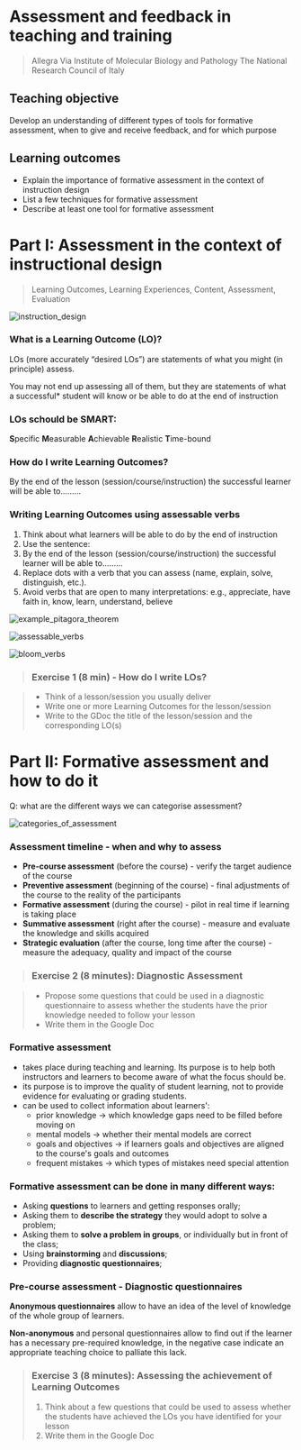 # Assessment and feedback in teaching and training

> Allegra Via
> Institute of Molecular Biology and Pathology
> The National Research Council of Italy

## Teaching objective
Develop an understanding of different types of tools for formative assessment, when to give and receive feedback, and for which purpose

## Learning outcomes
- Explain the importance of formative assessment in the context of instruction design
- List a few techniques for formative assessment
- Describe at least one tool for formative assessment

# Part I: Assessment in the context of instructional design 
> Learning Outcomes, Learning Experiences, Content, Assessment, Evaluation

![instruction_design](./images/instruction_design.png)

### What is a Learning Outcome (LO)?

LOs (more accurately “desired LOs”) are statements of what you might (in principle) assess. 

You may not end up assessing all of them, but they are statements of what a successful* student will know or be able to do at the end of instruction

### LOs schould be SMART:

**S**pecific
**M**easurable
**A**chievable
**R**ealistic
**T**ime-bound

### How do I write Learning Outcomes?

By the end of the lesson (session/course/instruction) the successful learner will be able to......... 

### Writing Learning Outcomes using assessable verbs

1. Think about what learners will be able to do by the end of instruction
2. Use the sentence: 
3. By the end of the lesson (session/course/instruction) the successful learner will be able to......... 
4. Replace dots with a verb that you can assess (name, explain, solve, distinguish, etc.).
5. Avoid verbs that are open to many interpretations: e.g., appreciate, have faith in, know, learn, understand, believe

![example_pitagora_theorem](./images/pitagora_theorem.png)

![assessable_verbs](./images/assessable_verbs.png)

![bloom_verbs](./images/bloom_verbs.png)

> ### Exercise 1 (8 min) - How do I write LOs?

> - Think of a lesson/session you usually deliver 
> - Write one or more Learning Outcomes for the lesson/session
> - Write to the GDoc the title of the lesson/session and the corresponding LO(s)

# Part II: Formative assessment and how to do it

Q: what are the different ways we can categorise assessment?

![categories_of_assessment](./images/assessment_categories.png)

### Assessment timeline - when and why to assess

- **Pre-course assessment** (before the course) - verify the target audience of the course
- **Preventive assessment** (beginning of the course) - final adjustments of the course to the reality of the participants
- **Formative assessment** (during the course) - pilot in real time if learning is taking place
- **Summative assessment** (right after the course) - measure and evaluate the knowledge and skills acquired
- **Strategic evaluation** (after the course, long time after the course) - measure the adequacy, quality and impact of the course

> ### Exercise 2 (8 minutes): Diagnostic Assessment

> - Propose some questions that could be used in a diagnostic questionnaire to assess whether the students have the prior knowledge needed to follow your lesson
> - Write them in the Google Doc

### Formative assessment

- takes place during teaching and learning. Its purpose is to help both instructors and learners to become aware of what the focus should be.
- its purpose is to improve the quality of student learning, not to provide evidence for evaluating or grading students.
- can be used to collect information about learners':
    - prior knowledge -> which knowledge gaps need to be filled before moving on
    - mental models -> whether their mental models are correct
    - goals and objectives -> if learners goals and objectives are aligned to the course's goals and outcomes
    - frequent mistakes -> which types of mistakes need special attention

### Formative assessment can be done in many different ways:

- Asking **questions** to learners and getting responses orally;
- Asking them to **describe the strategy** they would adopt to solve a problem;
- Asking them to **solve a problem in groups**, or individually but in front of the class;
- Using **brainstorming** and **discussions**;
- Providing **diagnostic questionnaires**;

### Pre-course assessment - Diagnostic questionnaires

**Anonymous questionnaires** allow to have an idea of the level of knowledge of the whole group of learners.

**Non-anonymous** and personal questionnaires allow to find out if the learner has a necessary pre-required knowledge, 
in the negative case indicate an appropriate teaching choice to palliate this lack.

> ### Exercise 3 (8 minutes): Assessing the achievement of Learning Outcomes 
> 1. Think about a few questions that could be used to assess whether the students have achieved the LOs you have identified for your lesson
> 2. Write them in the Google Doc




